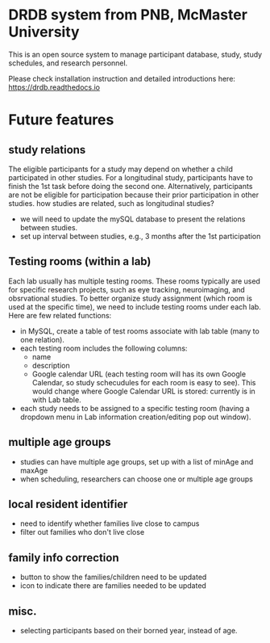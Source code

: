# DRDB system from PNB, McMaster University

This is an open source system to manage participant database, study, study schedules, and research personnel.

Please check installation instruction and detailed introductions here: https://drdb.readthedocs.io

# Future features
## study relations
The eligible participants for a study may depend on whether a child participated in other studies. For a longitudinal study, participants have to finish the 1st task before doing the second one. Alternatively, participants are not be eligible for participation because their prior participation in other studies.
how studies are related, such as longitudinal studies?
- we will need to update the mySQL database to present the relations between studies.
- set up interval between studies, e.g., 3 months after the 1st participation

## Testing rooms (within a lab)
Each lab usually has multiple testing rooms. These rooms typically are used for specific research projects, such as eye tracking, neuroimaging, and obsrvational studies. To better organize study assignment (which room is used at the specific time), we need to include testing rooms under each lab. Here are few related functions:
- in MySQL, create a table of test rooms associate with lab table (many to one relation).
- each testing room includes the following columns:
    - name
    - description
    - Google calendar URL (each testing room will has its own Google Calendar, so study schecudules for each room is easy to see). This would change where Google Calendar URL is stored: currently is in with Lab table.
- each study needs to be assigned to a specific testing room (having a dropdown menu in Lab information creation/editing pop out window).

## multiple age groups
- studies can have multiple age groups, set up with a list of minAge and maxAge
- when scheduling, researchers can choose one or multiple age groups

## local resident identifier
- need to identify whether families live close to campus
- filter out families who don't live close

## family info correction
- button to show the families/children need to be updated
- icon to indicate there are families needed to be updated

## misc.
- selecting participants based on their borned year, instead of age.
